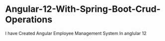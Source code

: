 # Angular-12-With-Spring-Boot-Crud-Operations
I have Created Angular Employee Management System In anglular 12
